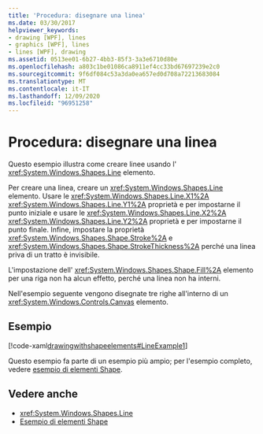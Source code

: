 ```yaml
---
title: 'Procedura: disegnare una linea'
ms.date: 03/30/2017
helpviewer_keywords:
- drawing [WPF], lines
- graphics [WPF], lines
- lines [WPF], drawing
ms.assetid: 0513ee01-6b27-4bb3-85f3-3a3e6710d80e
ms.openlocfilehash: a803c1be01086ca8911ef4cc33bd67697239e2c0
ms.sourcegitcommit: 9f6df084c53a3da0ea657ed0d708a72213683084
ms.translationtype: MT
ms.contentlocale: it-IT
ms.lasthandoff: 12/09/2020
ms.locfileid: "96951258"
---
```

# <a name="how-to-draw-a-line"></a>Procedura: disegnare una linea
Questo esempio illustra come creare linee usando l' <xref:System.Windows.Shapes.Line> elemento.  
  
 Per creare una linea, creare un <xref:System.Windows.Shapes.Line> elemento. Usare le <xref:System.Windows.Shapes.Line.X1%2A> <xref:System.Windows.Shapes.Line.Y1%2A> proprietà e per impostarne il punto iniziale e usare le <xref:System.Windows.Shapes.Line.X2%2A> <xref:System.Windows.Shapes.Line.Y2%2A> proprietà e per impostarne il punto finale. Infine, impostare la proprietà <xref:System.Windows.Shapes.Shape.Stroke%2A> e <xref:System.Windows.Shapes.Shape.StrokeThickness%2A> perché una linea priva di un tratto è invisibile.  
  
 L'impostazione dell' <xref:System.Windows.Shapes.Shape.Fill%2A> elemento per una riga non ha alcun effetto, perché una linea non ha interni.  
  
 Nell'esempio seguente vengono disegnate tre righe all'interno di un <xref:System.Windows.Controls.Canvas> elemento.  
  
## <a name="example"></a>Esempio  
 [!code-xaml[drawingwithshapeelements#LineExample1](~/samples/snippets/csharp/VS_Snippets_Wpf/DrawingWithShapeElements/CS/lineexample.xaml#lineexample1)]  
  
 Questo esempio fa parte di un esempio più ampio; per l'esempio completo, vedere [esempio di elementi Shape](https://github.com/Microsoft/WPF-Samples/tree/master/Graphics/ShapeElements).  
  
## <a name="see-also"></a>Vedere anche

- <xref:System.Windows.Shapes.Line>
- [Esempio di elementi Shape](https://github.com/Microsoft/WPF-Samples/tree/master/Graphics/ShapeElements)
